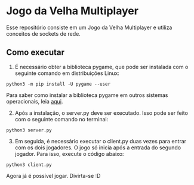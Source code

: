 # Jogo da Velha Multiplayer

Esse repositório consiste em um Jogo da Velha Multiplayer e utiliza conceitos de sockets de rede. 

## Como executar

1. É necessário obter a biblioteca pygame, que pode ser instalada com o seguinte comando em distribuições Linux:

```
python3 -m pip install -U pygame --user
```

Para saber como instalar a biblioteca pygame em outros sistemas operacionais, leia [aqui](https://www.pygame.org/wiki/GettingStarted).

2. Após a instalação, o server.py deve ser executado. Isso pode ser feito com o seguinte comando no terminal:

```
python3 server.py
```

3. Em seguida, é necessário executar o client.py duas vezes para entrar com os dois jogadores. O jogo só inicia após a entrada do segundo jogador. Para isso, execute o código abaixo:

```
python3 client.py
```
Agora já é possível jogar. Divirta-se :D

